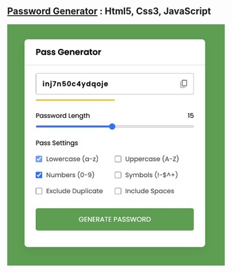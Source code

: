 ## [Password Generator](https://amir83nasr.github.io/PasswordGenerator) : Html5, Css3, JavaScript

![Preview](image/Preview.jpg)